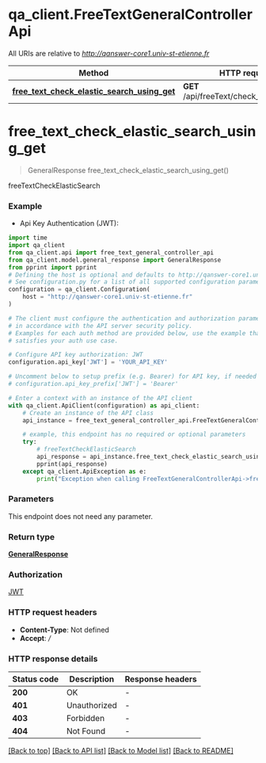 # qa_client.FreeTextGeneralControllerApi

All URIs are relative to *http://qanswer-core1.univ-st-etienne.fr*

Method | HTTP request | Description
------------- | ------------- | -------------
[**free_text_check_elastic_search_using_get**](FreeTextGeneralControllerApi.md#free_text_check_elastic_search_using_get) | **GET** /api/freeText/check_elasticsearch | freeTextCheckElasticSearch


# **free_text_check_elastic_search_using_get**
> GeneralResponse free_text_check_elastic_search_using_get()

freeTextCheckElasticSearch

### Example

* Api Key Authentication (JWT):

```python
import time
import qa_client
from qa_client.api import free_text_general_controller_api
from qa_client.model.general_response import GeneralResponse
from pprint import pprint
# Defining the host is optional and defaults to http://qanswer-core1.univ-st-etienne.fr
# See configuration.py for a list of all supported configuration parameters.
configuration = qa_client.Configuration(
    host = "http://qanswer-core1.univ-st-etienne.fr"
)

# The client must configure the authentication and authorization parameters
# in accordance with the API server security policy.
# Examples for each auth method are provided below, use the example that
# satisfies your auth use case.

# Configure API key authorization: JWT
configuration.api_key['JWT'] = 'YOUR_API_KEY'

# Uncomment below to setup prefix (e.g. Bearer) for API key, if needed
# configuration.api_key_prefix['JWT'] = 'Bearer'

# Enter a context with an instance of the API client
with qa_client.ApiClient(configuration) as api_client:
    # Create an instance of the API class
    api_instance = free_text_general_controller_api.FreeTextGeneralControllerApi(api_client)

    # example, this endpoint has no required or optional parameters
    try:
        # freeTextCheckElasticSearch
        api_response = api_instance.free_text_check_elastic_search_using_get()
        pprint(api_response)
    except qa_client.ApiException as e:
        print("Exception when calling FreeTextGeneralControllerApi->free_text_check_elastic_search_using_get: %s\n" % e)
```


### Parameters
This endpoint does not need any parameter.

### Return type

[**GeneralResponse**](GeneralResponse.md)

### Authorization

[JWT](../README.md#JWT)

### HTTP request headers

 - **Content-Type**: Not defined
 - **Accept**: */*


### HTTP response details

| Status code | Description | Response headers |
|-------------|-------------|------------------|
**200** | OK |  -  |
**401** | Unauthorized |  -  |
**403** | Forbidden |  -  |
**404** | Not Found |  -  |

[[Back to top]](#) [[Back to API list]](../README.md#documentation-for-api-endpoints) [[Back to Model list]](../README.md#documentation-for-models) [[Back to README]](../README.md)

